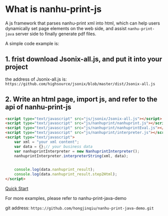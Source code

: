 # What is nanhu-print-js

A js framework that parses nanhu-print xml into html, which can help users dynamically set page elements on the web side, and assist `nanhu-print-java` server side to finally generate pdf files.

A simple code example is:

## 1. frist download Jsonix-all.js, and put it into your project

the address of Jsonix-all.js is: `https://github.com/highsource/jsonix/blob/master/dist/Jsonix-all.js`

## 2. Write an html page, import js, and refer to the api of nanhu-print-js
```html
<script type="text/javascript" src="js/jsonix/Jsonix-all.js"></script>
<script type="text/javascript" src="js/nanhuprint/nanhuprint.js"></script>
<script type="text/javascript" src="js/nanhuprint/nanhuprintEval.js"></script>
<script type="text/javascript" src="js/nanhuprint/interpreter.js"></script>
<script type="text/javascript">
    var xml = "your xml content";
    var data = {};// your business data
    var nanhuprintInterpreter = new NanhuprintInterpreter();
    nanhuprintInterpreter.interpreterString(xml, data);
    

    console.log(data.nanhuprint_result);
    console.log(data.nanhuprint_result.step2Html);
</script>
```

[Quick Start](document/quick_start.md)

For more examples, please refer to nanhu-print-java-demo

git address: `https://github.com/hongjinqiu/nanhu-print-java-demo.git`

